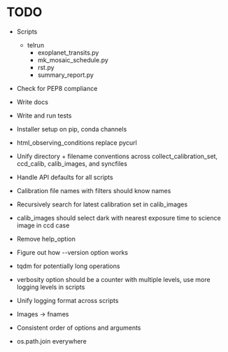 # TODO
- Scripts
    - telrun
        - exoplanet_transits.py
        - mk_mosaic_schedule.py
        - rst.py
        - summary_report.py
- Check for PEP8 compliance
- Write docs
- Write and run tests
- Installer setup on pip, conda channels

- html_observing_conditions replace pycurl
- Unify directory + filename conventions across collect_calibration_set, ccd_calib, calib_images, and syncfiles
- Handle API defaults for all scripts
- Calibration file names with filters should know names
- Recursively search for latest calibration set in calib_images
- calib_images should select dark with nearest exposure time to science image in ccd case
- Remove help_option
- Figure out how --version option works
- tqdm for potentially long operations
- verbosity option should be a counter with multiple levels, use more logging levels in scripts
- Unify logging format across scripts
- Images -> fnames
- Consistent order of options and arguments
- os.path.join everywhere